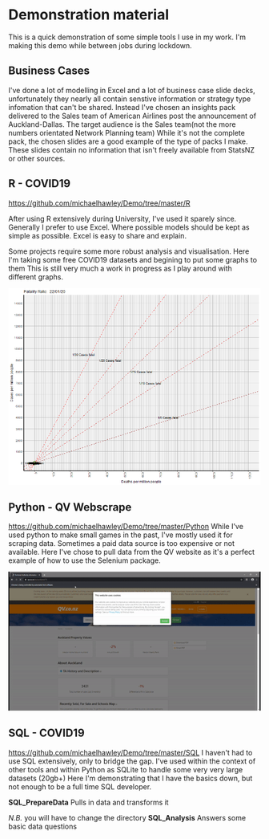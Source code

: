 # Demonstration material
This is a quick demonstration of some simple tools I use in my work.
I'm making this demo while between jobs during lockdown. 

## Business Cases
I've done a lot of modelling in Excel and a lot of business case slide decks, unfortunately they nearly all contain senstive information or strategy type infomation that can't be shared. 
Instead I've chosen an insights pack delivered to the Sales team of American Airlines post the announcement of Auckland-Dallas. The target audience is the Sales team(not the more numbers orientated Network Planning team)
While it's not the complete pack, the chosen slides are a good example of the type of packs I make. These slides contain no information that isn't freely available from StatsNZ or other sources. 

## R - COVID19
https://github.com/michaelhawley/Demo/tree/master/R

After using R extensively during University, I've used it sparely since. 
Generally I prefer to use Excel. Where possible models should be kept as simple as possible. Excel is easy to share and explain.  

Some projects require some more robust analysis and visualisation. Here I'm taking some free COVID19 datasets and begining to put some graphs to them
This is still very much a work in progress as I play around with different graphs. 

![Gif](https://raw.githubusercontent.com/michaelhawley/Demo/master/R/graphs/CovidGif.gif)

## Python - QV Webscrape
https://github.com/michaelhawley/Demo/tree/master/Python
While I've used python to make small games in the past, I've mostly used it for scraping data. Sometimes a paid data source is too expensive or not available. 
Here I've chose to pull data from the QV website as it's a perfect example of how to use the Selenium package. 
   
![Gif](https://raw.githubusercontent.com/michaelhawley/Demo/master/Python/ExampleDownload.gif)


## SQL - COVID19
https://github.com/michaelhawley/Demo/tree/master/SQL
I haven't had to use SQL extensively, only to bridge the gap. I've used within the context of other tools and within Python as SQLite to handle some very very large datasets (20gb+)
Here I'm demonstrating that I have the basics down, but not enough to be a full time SQL developer. 

**SQL_PrepareData** Pulls in data and transforms it 

*N.B.* you will have to change the directory
**SQL_Analysis** Answers some basic data questions


